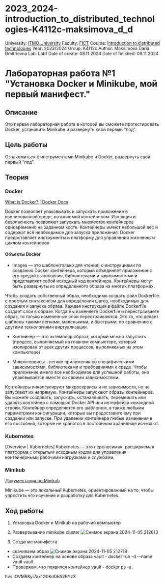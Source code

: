 # 2023_2024-introduction_to_distributed_technologies-K4112c-maksimova_d_d
University: [ITMO University](https://itmo.ru/ru/)
Faculty: [FICT](https://fict.itmo.ru)
Course: [Introduction to distributed technologies](https://github.com/itmo-ict-faculty/introduction-to-distributed-technologies)
Year: 2023/2024
Group: K4112c
Author: Maksimova Daria Dmitrievna
Lab: Lab1
Date of create: 08.11.2024
Date of finished: 08.11.2024

# Лабораторная работа №1 "Установка Docker и Minikube, мой первый манифест."
## Описание
Это первая лабораторная работа в которой вы сможете протестировать Docker, установить Minikube и развернуть свой первый "под".

## Цель работы
Ознакомиться с инструментами Minikube и Docker, развернуть свой первый "под".

## Теория
### Docker 
[What is Docker? | Docker Docs](https://docs.docker.com/get-started/docker-overview/)

Docker позволяет упаковывать и запускать приложение в изолированной среде, называемой контейнером.
Изоляция и безопасность позволяют запускать множество контейнеров одновременно на заданном хосте. 
Контейнеры имеют небольшой вес и содержат всё необходимое для запуска приложения. Docker предоставляет инструменты и платформу для управления жизненным циклом контейнеров

#### Объекты Docker
- Images — это шаблон(только для чтения) с инструкциями по созданию Docker контейнера, который объединяет приложение с его средой выполнения, библиотеками и зависимостями и представляет собой исходный код контейнера. 
Контейнеры могут быть развернуты из определенного образа на многих платформах.

Чтобы создать собственный образ, необходимо создать файл Dockerfile с простым синтаксисом для определения шагов, 
необходимых для создания и запуска образа. 
Каждая инструкция в файле Dockerfile создает слой в образе. 
Когда Вы изменяете Dockerfile и перестраиваете образ, то только измененные слои перестраиваются. 
Это то, что делает шаблоны такими легкими, маленькими, и быстрыми, по сравнению с другими технологиями виртуализации. 
- Контейнер — это экземпляр образа, который можно запустить (процесс, выполняемый на главном компьютере, который изолирован от всех других процессов, выполняемых на этом компьютере) 

- Микросервисы - легкие приложения со специфическими зависимостями, библиотеками и требованиями к среде. Чтобы приложение имело все необходимое для успешной работы, оно упаковывается вместе со своими зависимостями.

Контейнеры инкапсулируют микросервисы и их зависимости, но не запускают их напрямую. Контейнеры запускают образы контейнеров.
Вы можете создавать, запускать, останавливать, перемещать или удалять контейнер с помощью Docker API или интерфейса командной строки.
Контейнер определяется его шаблоном, а также любыми параметрами конфигурации, которые вы предоставите ему при создании или запуске. 
При удалении контейнера любые изменения в его состояния, которые не хранятся в постоянном хранилище исчезают.

### Kubernetes 
[Overview | Kubernetes]
Kubernetes — это переносимая, расширяемая платформа с открытым исходным кодом для управления контейнерными рабочими нагрузками и службами. 

### Minikub
[Документация по Minikub](https://minikube.sigs.k8s.io/docs/)

Minikube — это локальный Kubernetes, ориентированный на то, чтобы упростить его изучение и разработку для Kubernetes.

## Ход работы
1. Установка Docker и Minikub на рабочий компьютер

2. Развертывание minikube cluster
![Снимок экрана 2024-11-05 212613](https://github.com/user-attachments/assets/13fe9807-25e9-440f-9dd4-ce896600e539)

3. Создание манифеста
- скачиваем образ
![Снимок экрана 2024-11-05 212718](https://github.com/user-attachments/assets/6d5cc742-b51e-42d7-bb2d-2dec15a38b7b)
- Создаем контейнер на основе образа vault - docker run -d --name vault vault.
- Проверяем, что появился контейнер vault - docker ps -a.




hvs.IOVMRKyI7ax1O0KdDB52RYzX

